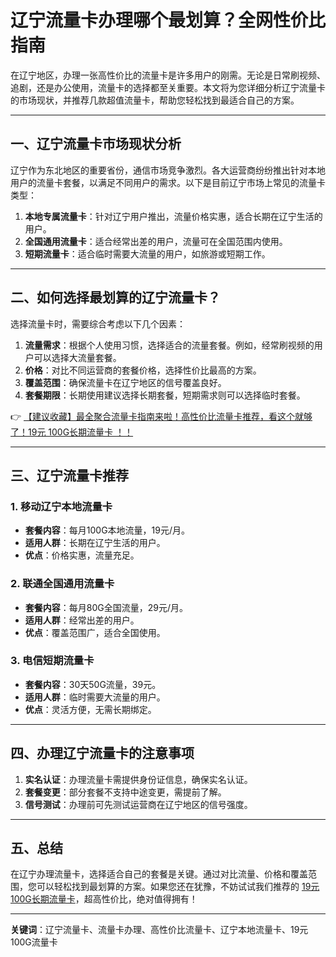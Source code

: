 # 辽宁流量卡办理哪个最划算？全网性价比指南

在辽宁地区，办理一张高性价比的流量卡是许多用户的刚需。无论是日常刷视频、追剧，还是办公使用，流量卡的选择都至关重要。本文将为您详细分析辽宁流量卡的市场现状，并推荐几款超值流量卡，帮助您轻松找到最适合自己的方案。

---

## 一、辽宁流量卡市场现状分析

辽宁作为东北地区的重要省份，通信市场竞争激烈。各大运营商纷纷推出针对本地用户的流量卡套餐，以满足不同用户的需求。以下是目前辽宁市场上常见的流量卡类型：

1. **本地专属流量卡**：针对辽宁用户推出，流量价格实惠，适合长期在辽宁生活的用户。
2. **全国通用流量卡**：适合经常出差的用户，流量可在全国范围内使用。
3. **短期流量卡**：适合临时需要大流量的用户，如旅游或短期工作。

---

## 二、如何选择最划算的辽宁流量卡？

选择流量卡时，需要综合考虑以下几个因素：

1. **流量需求**：根据个人使用习惯，选择适合的流量套餐。例如，经常刷视频的用户可以选择大流量套餐。
2. **价格**：对比不同运营商的套餐价格，选择性价比最高的方案。
3. **覆盖范围**：确保流量卡在辽宁地区的信号覆盖良好。
4. **套餐期限**：长期使用建议选择长期套餐，短期需求则可以选择临时套餐。

👉 [【建议收藏】最全聚合流量卡指南来啦！高性价比流量卡推荐，看这个就够了！19元 100G长期流量卡 ！！](https://bit.ly/Liuliangka)

---

## 三、辽宁流量卡推荐

### 1. 移动辽宁本地流量卡
- **套餐内容**：每月100G本地流量，19元/月。
- **适用人群**：长期在辽宁生活的用户。
- **优点**：价格实惠，流量充足。

### 2. 联通全国通用流量卡
- **套餐内容**：每月80G全国流量，29元/月。
- **适用人群**：经常出差的用户。
- **优点**：覆盖范围广，适合全国使用。

### 3. 电信短期流量卡
- **套餐内容**：30天50G流量，39元。
- **适用人群**：临时需要大流量的用户。
- **优点**：灵活方便，无需长期绑定。

---

## 四、办理辽宁流量卡的注意事项

1. **实名认证**：办理流量卡需提供身份证信息，确保实名认证。
2. **套餐变更**：部分套餐不支持中途变更，需提前了解。
3. **信号测试**：办理前可先测试运营商在辽宁地区的信号强度。

---

## 五、总结

在辽宁办理流量卡，选择适合自己的套餐是关键。通过对比流量、价格和覆盖范围，您可以轻松找到最划算的方案。如果您还在犹豫，不妨试试我们推荐的 [19元 100G长期流量卡](https://bit.ly/Liuliangka)，超高性价比，绝对值得拥有！

---

**关键词**：辽宁流量卡、流量卡办理、高性价比流量卡、辽宁本地流量卡、19元100G流量卡